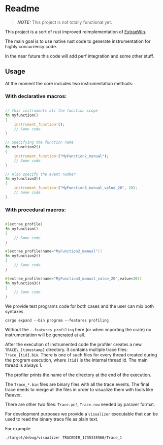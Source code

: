 # Readme

> **_NOTE:_**  This project is not totally functional yet.

This project is a sort of rust improved reimplementation of
[ExtraeWin](https://github.com/Ergus/ExtraeWin).

The main goal is to use native rust code to generate instrumentation
for highly concurrency code.

In the near future this code will add perf integration and some other stuff.

## Usage

At the moment the core includes two instrumentation methods:

### With declarative macros:

```rust

// This instruments all the function scope
fn myfunction()
{
    instrument_function!(); 
    // Some code
}

// Specifying the function name
fn myfunction2()
{
    instrument_function!("MyFunction2_manual");
    // Some code
}

// Also specify the event number
fn myfunction3()
{
    instrument_function!("MyFunction3_manual_value_20", 20);
    // Some code
}
```

### With procedural macros:

```rust

#[extrae_profile]
fn myfunction()
{
    // Some code
}

#[extrae_profile(name="MyFunction2_manual")]
fn myfunction2()
{
    // Some code
}

#[extrae_profile(name="MyFunction3_manual_value_20",value=20)]
fn myfunction3()
{
    // Some code
}
```

We provide test programs code for both cases and the user can mix both
syntaxes. 

```shell
cargo expand --bin program --features profiling
```

Without the `--features profiling` here (or when importing the crate)
no instrumentation will be generated at all.

After the execution of instrumented code the profiler creates a new
`TRACE\_[timestamp]` directory. It contains multiple trace files:
`Trace_[tid].bin`. There is one of such files for every thread created
during the program execution, where `[tid]` is the internal thread
id. The main thread is always 1.

The profiler prints the name of the directory at the end of the
execution.

The `Trace_*.bin` files are binary files with all the trace events. The
final trace needs to merge all the files in order to visualize them
with tools like [Paraver](https://tools.bsc.es/paraver).

There are other two files: `Trace.pcf`, `Trace.row` needed by paraver
format.

For development purposes we provide a `visualizer` executable that can
be used to read the binary trace file as plain text.

For example:

```shell
./target/debug/visualizer TRACEDIR_1735338966/Trace_1
```

